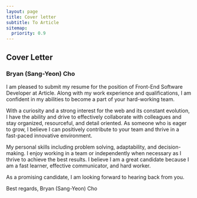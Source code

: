 ```yaml
---
layout: page
title: Cover letter
subtitle: To Article
sitemap:
  priority: 0.9
---
```

## Cover Letter
### Bryan (Sang-Yeon) Cho

I am pleased to submit my resume for the position of Front-End Software Developer at Article. Along with my work experience and qualifications, I am confident in my abilities to become a part of your hard-working team.

With a curiosity and a strong interest for the web and its constant evolution, I have the ability and drive to effectively collaborate with colleagues and stay organized, resourceful, and detail oriented. As someone who is eager to grow, I believe I can positively contribute to your team and thrive in a fast-paced innovative environment.

My personal skills including problem solving, adaptability, and decision-making. I enjoy working in a team or independently when necessary as I thrive to achieve the best results. I believe I am a great candidate because I am a fast learner, effective communicator, and hard worker.

As a promising candidate, I am looking forward to hearing back from you.


Best regards,
Bryan (Sang-Yeon) Cho
